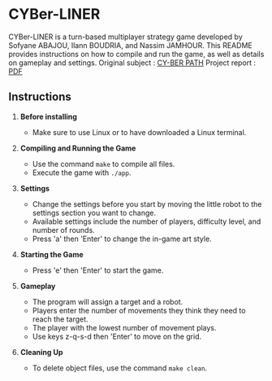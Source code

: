 # CYBer-LINER

CYBer-LINER is a turn-based multiplayer strategy game developed by Sofyane ABAJOU, Ilann BOUDRIA, and Nassim JAMHOUR. 
This README provides instructions on how to compile and run the game, as well as details on gameplay and settings.
Original subject : [CY-BER PATH](subject.pdf)
Project report : [PDF](report.pdf)

## Instructions

1. **Before installing**
   - Make sure to use Linux or to have downloaded a Linux terminal.

3. **Compiling and Running the Game**
   - Use the command `make` to compile all files.
   - Execute the game with `./app`.

4. **Settings**
   - Change the settings before you start by moving the little robot to the settings section you want to change.
   - Available settings include the number of players, difficulty level, and number of rounds.
   - Press 'a' then 'Enter' to change the in-game art style.

5. **Starting the Game**
   - Press 'e' then 'Enter' to start the game.

6. **Gameplay**
   - The program will assign a target and a robot.
   - Players enter the number of movements they think they need to reach the target.
   - The player with the lowest number of movement plays.
   - Use keys z-q-s-d then 'Enter' to move on the grid.

7. **Cleaning Up**
   - To delete object files, use the command `make clean`.
